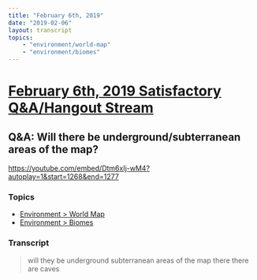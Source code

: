 ```yaml
---
title: "February 6th, 2019"
date: "2019-02-06"
layout: transcript
topics: 
    - "environment/world-map"
    - "environment/biomes"
---
```

# [February 6th, 2019 Satisfactory Q&A/Hangout Stream](../2019-02-06.md)
## Q&A: Will there be underground/subterranean areas of the map?
https://youtube.com/embed/Dtm6xIj-wM4?autoplay=1&start=1268&end=1277
### Topics
* [Environment > World Map](../topics/environment/world-map.md)
* [Environment > Biomes](../topics/environment/biomes.md)

### Transcript

> will they be underground subterranean
> areas of the map there there are caves
